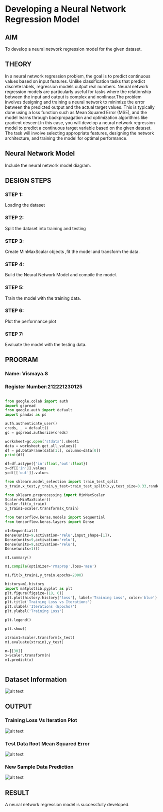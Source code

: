 # Developing a Neural Network Regression Model

## AIM

To develop a neural network regression model for the given dataset.

## THEORY

In a neural network regression problem, the goal is to predict continuous values based on input features. Unlike classification tasks that predict discrete labels, regression models output real numbers. Neural network regression models are particularly useful for tasks where the relationship between the input and output is complex and nonlinear.The problem involves designing and training a neural network to minimize the error between the predicted output and the actual target values. This is typically done using a loss function such as Mean Squared Error (MSE), and the model learns through backpropagation and optimization algorithms like gradient descent.In this case, you will develop a neural network regression model to predict a continuous target variable based on the given dataset. The task will involve selecting appropriate features, designing the network architecture, and training the model for optimal performance.

## Neural Network Model

Include the neural network model diagram.

## DESIGN STEPS

### STEP 1:

Loading the dataset

### STEP 2:

Split the dataset into training and testing

### STEP 3:

Create MinMaxScalar objects ,fit the model and transform the data.

### STEP 4:

Build the Neural Network Model and compile the model.

### STEP 5:

Train the model with the training data.

### STEP 6:

Plot the performance plot

### STEP 7:

Evaluate the model with the testing data.

## PROGRAM
### Name: Vismaya.S
### Register Number:212221230125
```python

from google.colab import auth
import gspread
from google.auth import default
import pandas as pd

auth.authenticate_user()
creds, _ = default()
gc = gspread.authorize(creds)

worksheet=gc.open('stdata').sheet1
data = worksheet.get_all_values()
df = pd.DataFrame(data[1:], columns=data[0])
print(df)

df=df.astype({'in':float,'out':float})
x=df[['in']].values
y=df[['out']].values

from sklearn.model_selection import train_test_split
x_train,x_test,y_train,y_test=train_test_split(x,y,test_size=0.33,random_state=33)

from sklearn.preprocessing import MinMaxScaler
Scaler=MinMaxScaler()
Scaler.fit(x_train)
x_train1=Scaler.transform(x_train)

from tensorflow.keras.models import Sequential
from tensorflow.keras.layers import Dense

m1=Sequential([
Dense(units=9,activation='relu',input_shape=[1]),
Dense(units=9,activation='relu'),
Dense(units=9,activation='relu'),
Dense(units=1)])

m1.summary()

m1.compile(optimizer='rmsprop',loss='mse')

m1.fit(x_train1,y_train,epochs=2000)

history=m1.history
import matplotlib.pyplot as plt
plt.figure(figsize=(10, 6))
plt.plot(history.history['loss'], label='Training Loss', color='blue')
plt.title('Training Loss vs Iterations')
plt.xlabel('Iterations (Epochs)')
plt.ylabel('Training Loss')

plt.legend()

plt.show()

xtrain1=Scaler.transform(x_test)
m1.evaluate(xtrain1,y_test)

n=[[30]]
x=Scaler.transform(n)
m1.predict(x)



```
## Dataset Information

![alt text](image.png)

## OUTPUT

### Training Loss Vs Iteration Plot

![alt text](image-1.png)

### Test Data Root Mean Squared Error

![alt text](image-2.png)
### New Sample Data Prediction

![alt text](image-3.png)
## RESULT
A neural network regression model is successfully developed.
